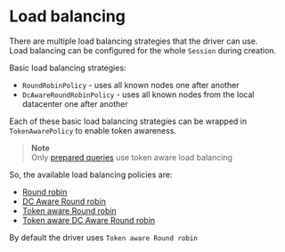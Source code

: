 # Load balancing

There are multiple load balancing strategies that the driver can use.  
Load balancing can be configured for the whole `Session` during creation.

Basic load balancing strategies:
* `RoundRobinPolicy` - uses all known nodes one after another
* `DcAwareRoundRobinPolicy` - uses all known nodes from the local datacenter one after another

Each of these basic load balancing strategies can be wrapped in `TokenAwarePolicy` to enable token awareness.

> **Note**  
> Only [prepared queries](../queries/prepared.md) use token aware load balancing

So, the available load balancing policies are:
* [Round robin](robin.md)
* [DC Aware Round robin](dc-robin.md)
* [Token aware Round robin](token-robin.md)
* [Token aware DC Aware Round robin](token-dc-robin.md)

By default the driver uses `Token aware Round robin`
